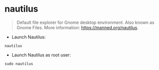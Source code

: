 # nautilus

> Default file explorer for Gnome desktop environment.
> Also known as Gnome Files.
> More information: <https://manned.org/nautilus>.

- Launch Nautilus:

`nautilus`

- Launch Nautilus as root user:

`sudo nautilus`
